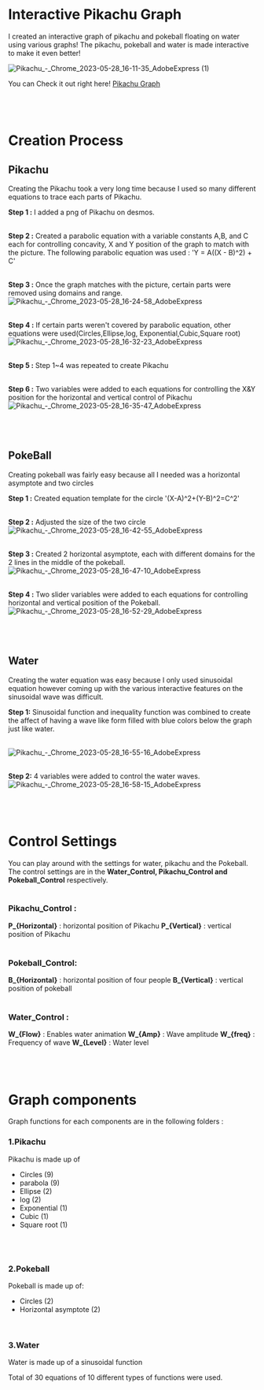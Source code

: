 Interactive Pikachu Graph
=============

I created an interactive graph of pikachu and pokeball floating on water using various graphs!
The pikachu, pokeball and water is made interactive to make it even better!



![Pikachu_-_Chrome_2023-05-28_16-11-35_AdobeExpress (1)](https://github.com/juho-creator/Graphing-Pikachu/assets/72856990/df81b209-0bf5-4404-8255-aa2323151de5)


You can Check it out right here! [Pikachu Graph](https://www.desmos.com/calculator/v8mpye0wof)
<br />
<br />
<br />
<br />

# Creation Process 

## Pikachu
Creating the Pikachu took a very long time because I used so many different equations to trace each parts of Pikachu.
<br />

**Step 1 :** I added a png of Pikachu on desmos. 
<br />
<br />


**Step 2 :** Created a parabolic equation with a variable constants A,B, and C each for controlling concavity, X and Y 
position of the graph to match with the picture. The following parabolic equation was used : 'Y = A((X - B)^2) + C'
<br />
<br />


**Step 3 :** Once the graph matches with the picture, certain parts were removed using domains and range.<br />
![Pikachu_-_Chrome_2023-05-28_16-24-58_AdobeExpress](https://github.com/juho-creator/Graphing-Pikachu/assets/72856990/88e56472-a879-4144-8cb2-e50f300d62f0)
<br />
<br />


**Step 4 :**  If certain parts weren't covered by parabolic equation, other equations were used(Circles,Ellipse,log, Exponential,Cubic,Square root)<br />
![Pikachu_-_Chrome_2023-05-28_16-32-23_AdobeExpress](https://github.com/juho-creator/Graphing-Pikachu/assets/72856990/848dce22-e0b1-4037-8e9f-9bb35d6382d9)
<br />
<br />


**Step 5 :** Step 1~4 was repeated to create Pikachu
<br />
<br />

**Step 6 :** Two variables were added to each equations for controlling the X&Y position for the horizontal and vertical control of Pikachu<br />
![Pikachu_-_Chrome_2023-05-28_16-35-47_AdobeExpress](https://github.com/juho-creator/Graphing-Pikachu/assets/72856990/f740967f-7dd2-4423-91c6-f995e49a12b5)
<br />
<br />
<br />
<br />

## PokeBall
Creating pokeball was fairly easy because all I needed was a horizontal asymptote and two circles 
<br />

**Step 1 :** Created equation template for the circle '(X-A)^2+(Y-B)^2=C^2'
<br />
<br />

**Step 2 :**  Adjusted the size of the two circle<br />
![Pikachu_-_Chrome_2023-05-28_16-42-55_AdobeExpress](https://github.com/juho-creator/Graphing-Pikachu/assets/72856990/beb67fe5-adab-4f77-96ee-f9a7a85dfbb5)
<br />
<br />


**Step 3 :** Created 2 horizontal asymptote, each with different domains for the 2 lines in the middle of the pokeball.<br />
![Pikachu_-_Chrome_2023-05-28_16-47-10_AdobeExpress](https://github.com/juho-creator/Graphing-Pikachu/assets/72856990/762c90a4-571c-4e8f-b0fa-2b941eb5b2a0)
<br />
<br />

**Step 4 :** Two slider variables were added to each equations for controlling horizontal and vertical position of the Pokeball.<br />
![Pikachu_-_Chrome_2023-05-28_16-52-29_AdobeExpress](https://github.com/juho-creator/Graphing-Pikachu/assets/72856990/cbe51756-feb1-4c6c-8cad-c2208d755d21)
<br />
<br />
<br />
<br />

## Water 
Creating the water equation was easy because I only used sinusoidal equation however coming up with the various interactive features on the sinusoidal wave was difficult. 

**Step 1:** Sinusoidal function and inequality function was combined to create the affect of having a wave like form filled with blue colors below the graph just like water.
<br />
<br />


![Pikachu_-_Chrome_2023-05-28_16-55-16_AdobeExpress](https://github.com/juho-creator/Graphing-Pikachu/assets/72856990/cc93cff3-219d-404b-b094-5d4abb404dfa)
<br />
<br />


**Step 2:** 4 variables were added to control the water waves.<br />
![Pikachu_-_Chrome_2023-05-28_16-58-15_AdobeExpress](https://github.com/juho-creator/Graphing-Pikachu/assets/72856990/b03b495f-4305-4717-ab9a-d8a5ae29f076)
<br />
<br />
<br />
<br />



# Control Settings
You can play around with the settings for water, pikachu and the Pokeball. 
The control settings are in the **Water_Control, Pikachu_Control and Pokeball_Control** respectively.
<br />
<br />


### Pikachu_Control :
**P_{Horizontal}** : horizontal position of Pikachu
**P_{Vertical}** : vertical position of Pikachu
<br />
<br />


### Pokeball_Control: 
**B_{Horizontal}** : horizontal position of four people
**B_{Vertical}** : vertical position of pokeball
<br />
<br />


### Water_Control :
**W_{Flow}** : Enables water animation
**W_{Amp}** : Wave amplitude
**W_{freq}** : Frequency of wave 
**W_{Level}** : Water level
<br />
<br />
<br />
<br />

# Graph components
Graph functions for each components are in the following folders :

### 1.Pikachu
Pikachu is made up of 
* Circles (9)
* parabola (9)
* Ellipse (2)
* log (2)
* Exponential (1)
* Cubic (1)
* Square root (1)  
<br />
<br />

### 2.Pokeball
Pokeball is made up of: 
* Circles (2)
* Horizontal asymptote (2)
<br />

### 3.Water
Water is made up of a sinusoidal function

Total of 30 equations of 10 different types of functions were used. 
